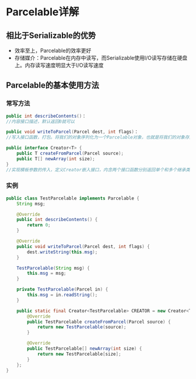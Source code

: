 # Parcelable详解

## 相比于Serializable的优势
* 效率至上，Parcelable的效率更好
* 存储媒介：Parcelable在内存中读写，而Serializable使用I/O读写存储在硬盘上。内存读写速度明显大于I/O读写速度

## Parcelable的基本使用方法
### 常写方法
```java
public int describeContents()：
//内容接口描述，默认返回0就可以
```
```java
public void writeToParcel(Parcel dest, int flags)：
//写入接口函数，打包。将我们的对象序列化为一个Parcelable对象，也就是将我们的对象存入Parcel中
```
```java
public interface Creator<T> {  
    public T createFromParcel(Parcel source);  
    public T[] newArray(int size);  
}  
//实现模板参数的传入，定义Creator嵌入接口，内含两个接口函数分别返回单个和多个继承类实例
```

### 实例
```java
public class TestParcelable implements Parcelable {
    String msg;

    @Override
    public int describeContents() {
        return 0;
    }

    @Override
    public void writeToParcel(Parcel dest, int flags) {
        dest.writeString(this.msg);
    }

    TestParcelable(String msg) {
        this.msg = msg;
    }

    private TestParcelable(Parcel in) {
        this.msg = in.readString();
    }

    public static final Creator<TestParcelable> CREATOR = new Creator<TestParcelable>() {
        @Override
        public TestParcelable createFromParcel(Parcel source) {
            return new TestParcelable(source);
        }

        @Override
        public TestParcelable[] newArray(int size) {
            return new TestParcelable[size];
        }
    };
}
```
